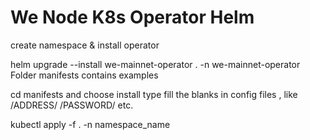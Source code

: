 # We Node K8s Operator Helm

create namespace & install operator

helm upgrade --install we-mainnet-operator . -n we-mainnet-operator
Folder manifests contains examples

 
cd manifests and choose install type
fill the blanks in config files , like /ADDRESS/ /PASSWORD/ etc. 


kubectl apply -f . -n namespace_name
 

